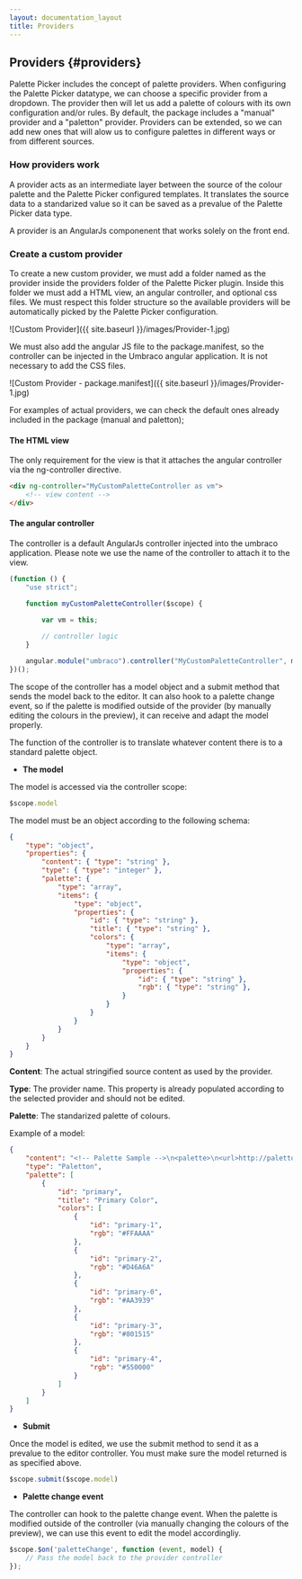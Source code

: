 ```yaml
---
layout: documentation_layout
title: Providers
---
```


## Providers {#providers}

Palette Picker includes the concept of palette providers. When configuring the Palette Picker datatype, we can choose a specific provider from a dropdown. The provider then will let us add a palette of colours with its own configuration and/or rules. By default, the package includes a "manual" provider and a "paletton" provider. Providers can be extended, so we can add new ones that will alow us to configure palettes in different ways or from different sources.

### How providers work

A provider acts as an intermediate layer between the source of the colour palette and the Palette Picker configured templates. It translates the source data to a standarized value so it can be saved as a prevalue of the Palette Picker data type.

A provider is an AngularJs componenent that works solely on the front end.

### Create a custom provider

To create a new custom provider, we must add a folder named as the provider inside the providers folder of the Palette Picker plugin. Inside this folder we must add a HTML view, an angular controller, and optional css files. We must respect this folder structure so the available providers will be automatically picked by the Palette Picker configuration.

![Custom Provider]({{ site.baseurl }}/images/Provider-1.jpg)

We must also add the angular JS file to the package.manifest, so the controller can be injected in the Umbraco angular application. It is not necessary to add the CSS files.

![Custom Provider - package.manifest]({{ site.baseurl }}/images/Provider-1.jpg)

For examples of actual providers, we can check the default ones already included in the package (manual and paletton);

#### The HTML view

The only requirement for the view is that it attaches the angular controller via the ng-controller directive. 

````html
<div ng-controller="MyCustomPaletteController as vm">
    <!-- view content -->
</div>
````

#### The angular controller

The controller is a default AngularJs controller injected into the umbraco application. Please note we use the name of the controller to attach it to the view.

````javascript
(function () {
    "use strict";

    function myCustomPaletteController($scope) {

        var vm = this;
        
        // controller logic
    }

    angular.module("umbraco").controller("MyCustomPaletteController", myCustomPaletteController);
})();
````

The scope of the controller has a model object and a submit method that sends the model back to the editor. It can also hook to a palette change event, so if the palette is modified outside of the provider (by manually editing the colours in the preview), it can receive and adapt the model properly.

The function of the controller is to translate whatever content there is to a standard palette object.

- **The model**

The model is accessed via the controller scope:

````javascript
$scope.model
````

The model must be an object according to the following schema:

````json
{
    "type": "object",
    "properties": {
        "content": { "type": "string" },
        "type": { "type": "integer" },
        "palette": { 
            "type": "array",
            "items": {
                "type": "object",
                "properties": {
                    "id": { "type": "string" },
                    "title": { "type": "string" },
                    "colors": {
                        "type": "array",
                        "items": {
                            "type": "object",
                            "properties": {
                                "id": { "type": "string" },
                                "rgb": { "type": "string" },
                            }
                        }
                    }
                }
            }
        }        
    }
}
````

**Content**: The actual stringified source content as used by the provider.

**Type**: The provider name. This property is already populated according to the selected provider and should not be edited.

**Palette**: The standarized palette of colours.

Example of a model:

````json
{
    "content": "<!-- Palette Sample -->\n<palette>\n<url>http://paletton.com/#uid=1000u0kllllaFw0g0qFqFg0w0aF</url>\n<colorset id=\"primary\" title=\"Primary color\">\n<color id=\"primary-0\" nr=\"0\" rgb=\"AA3939\" r=\"170\" g=\"57\" b=\"57\" r0=\"0.667\" g0=\"0.224\" b0=\"0.224\"/>\n<color id=\"primary-1\" nr=\"1\" rgb=\"FFAAAA\" r=\"255\" g=\"170\" b=\"170\" r0=\"1\" g0=\"0.667\" b0=\"0.667\"/>\n<color id=\"primary-2\" nr=\"2\" rgb=\"D46A6A\" r=\"212\" g=\"106\" b=\"106\" r0=\"0.831\" g0=\"0.416\" b0=\"0.416\"/>\n<color id=\"primary-3\" nr=\"3\" rgb=\"801515\" r=\"128\" g=\"21\" b=\"21\" r0=\"0.502\" g0=\"0.082\" b0=\"0.082\"/>\n<color id=\"primary-4\" nr=\"4\" rgb=\"550000\" r=\"85\" g=\"0\" b=\"0\" r0=\"0.333\" g0=\"0\" b0=\"0\"/>\n</colorset>\n</palette>",
    "type": "Paletton",
    "palette": [
        {
            "id": "primary",
            "title": "Primary Color",
            "colors": [
                {
                    "id": "primary-1",
                    "rgb": "#FFAAAA"
                },
                {
                    "id": "primary-2",
                    "rgb": "#D46A6A"
                },
                {
                    "id": "primary-0",
                    "rgb": "#AA3939"
                },
                {
                    "id": "primary-3",
                    "rgb": "#801515"
                },
                {
                    "id": "primary-4",
                    "rgb": "#550000"
                }
            ]
        }
    ]
}
````

- **Submit**

Once the model is edited, we use the submit method to send it as a prevalue to the editor controller. You must make sure the model returned is as specified above.

````javascript
$scope.submit($scope.model)
````

- **Palette change event**

The controller can hook to the palette change event. When the palette is modified outside of the controller (via manually changing the colours of the preview), we can use this event to edit the model accordingliy.

````javascript
$scope.$on('paletteChange', function (event, model) {
    // Pass the model back to the provider controller
});
````